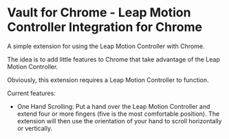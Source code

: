 Vault for Chrome - Leap Motion Controller Integration for Chrome
=========================

A simple extension for using the Leap Motion Controller with Chrome.

The idea is to add little features to Chrome that take advantage of the Leap Motion Controller.

Obviously, this extension requires a Leap Motion Controller to function.

Current features:
* One Hand Scrolling: Put a hand over the Leap Motion Controller and 
extend four or more fingers (five is the most comfortable position). The
extension will then use the orientation of your hand to scroll horizontally
or vertically.
